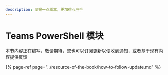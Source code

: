 ```yaml
---
description: 掌握一点脚本，更加得心应手
---
```


# Teams PowerShell 模块

本节内容正在编写，敬请期待，您也可以订阅更新以便收到通知，或者基于现有内容提供反馈

{% page-ref page="../resource-of-the-book/how-to-follow-update.md" %}



